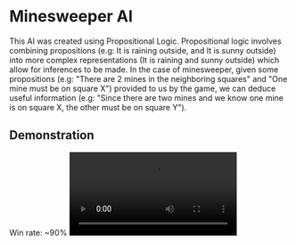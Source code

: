 # Minesweeper AI
This AI was created using Propositional Logic. 
Propositional logic involves combining propositions (e.g: It is raining outside, and It is sunny outside) into more complex representations (It is raining and sunny outside) which allow for inferences to be made.
In the case of minesweeper, given some propositions (e.g: "There are 2 mines in the neighboring squares" and "One mine must be on square X") provided to us by the game, we can deduce useful information (e.g: "Since there are two mines and we know one mine is on square X, the other must be on square Y").

## Demonstration
Win rate: ~90%
<video autoplay>
  <source src="https://github.com/Andrewzekid/Minesweeper-AI/assets/79450923/983e8920-f24c-4421-984c-fb1e7501c54c" type="video/mp4">
  </video>

